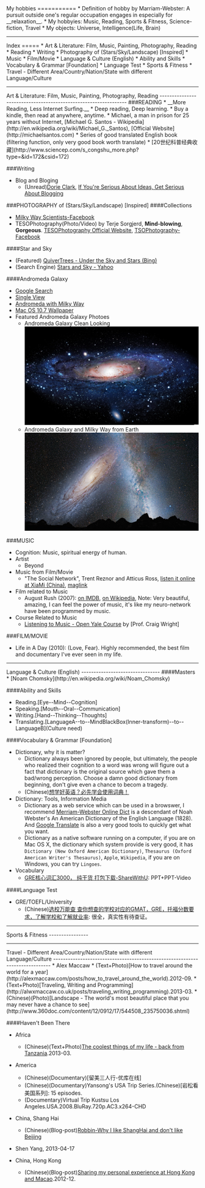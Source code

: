 <html>
<head><title>Hobby</title></head>
<body>
My hobbies
===========
* Definition of hobby by Marriam-Webster: A pursuit outside one's regular occupation engages in especially for __relaxation__.
* My hobbyies: Music, Reading, Sports & Fitness, Science-fiction, Travel
* My objects: Universe, Intelligence(Life, Brain)


<hr>
Index
=====
* Art & Literature: Film, Music, Painting, Photography, Reading
  * Reading
  * Writing
  * Photography of (Stars/Sky/Landscape) [Inspired]
  * Music
  * Film/Movie
* Language & Culture (English)
  * Ability and Skills
  * Vocabulary & Grammar [Foundation]
  * Language Test
* Sports & Fitness
* Travel - Different Area/Country/Nation/State with different Language/Culture

<hr>
Art & Literature: Film, Music, Painting, Photography, Reading
----------------------------------------------------------------
###READING
* __More Reading, Less Internet Surfing.__
  * Deep reading, Deep learning.
  * Buy a kindle, then read at anywhere, anytime.
  * Michael, a man in prison for 25 years without Internet, [Michael G. Santos - Wikipedia](http://en.wikipedia.org/wiki/Michael_G._Santos), [Official Website](http://michaelsantos.com)
* Series of good translated English book (filtering function, only very good book worth translate)
  * [20世纪科普经典收藏](http://www.sciencep.com/s_congshu_more.php?type=&id=172&csid=172)

###Writing
* Blog and Bloging
  * (Unread)[Dorie Clark](http://www.dorieclark.com/), [If You're Serious About Ideas, Get Serious About Blogging](http://blogs.hbr.org/cs/2012/12/if_youre_serious_about_ideas_g.html)

###PHOTOGRAPHY of (Stars/Sky/Landscape) [Inspired]
####Collections
* [Milky Way Scientists-Facebook](http://www.facebook.com/Milkway.Nasa.115943216485228220871)
* TESOPhotography(Photo/Video) by Terje Sorgjerd, __Mind-blowing__, __Gorgeous__. [TESOPhotography Official Website](http://tesophotography.com), [TSOPhotography-Facebook](http://www.facebook.com/TSOPhotography)

####Star and Sky
* (Featured) [QuiverTrees - Under the Sky and Stars (Bing)](http://s.cn.bing.net/az/hprichbg/rb/QuiverTrees_ZH-CN6369200264_1366x768.jpg)
* (Search Engine) [Stars and Sky - Yahoo](http://images.search.yahoo.com/search/images;_ylt=A2KJkess.nFROWQAuoeJzbkF?p=stars+and+sky&fr=yfp-t-900&ei=utf-8&n=30&x=wrt&y=Search)

####Andromeda Galaxy
* [Google Search](https://www.google.com/search?q=andromeda+galaxy&hl=en&newwindow=1&tbm=isch&tbo=u&source=univ&sa=X&ei=NXRiUcmEI7G5iAeigIGgCQ&sqi=2&ved=0CDsQsAQ&biw=1050&bih=566)
* [Single View](http://www.wallchan.com/images/sandbox/53850-andromeda-galaxy.jpg)
* [Andromeda with Milky Way](http://www.nasa.gov/images/content/654242main_p1220b3k.jpg)
* [Mac OS 10.7 Wallpaper](http://www.wallsforpc.com/wp-content/uploads/2012/10/Andromeda-Galaxy.jpg)
* Featured Andromeda Galaxy Photoes
  * Andromeda Galaxy Clean Looking   ![Andromeda Galaxy Clean Looking](./files/images/andromeda-clean-looking.jpg "Andromeda Galaxy Clean Looking")
  * Andromeda Galaxy and Milky Way from Earth   ![Andromeda Galaxy and Milky Way from Earth](./files/images/andromeda-galaxy-and-milky-way-from-earth.jpg "Andromeda Galaxy and Milky Way from Earth")


###MUSIC
* Cognition: Music, spiritual energy of human.
* Artist
  * Beyond
* Music from Film/Movie
  * "The Social Network", Trent Reznor and Atticus Ross, [listen it online at XiaMi (China)](http://www.xiami.com/album/406012), [maglink](magnet:?xt=urn:btih:8f8445d0a78c9df42169b4fd1690b208ef886b40&dn=trent+reznor+and+atticus+ross+the+social+network+ost+web+2010+daa&tr=http%3A%2F%2Fexodus.1337x.org%2Fannounce)
* Film related to Music
  * August Rush (2007): [on IMDB](http://www.imdb.com/title/tt0426931/), [on Wikipedia](http://en.wikipedia.org/wiki/August_Rush), Note: Very beautiful, amazing, I can feel the power of music, it's like my neuro-network have been programmed by music.
* Course Related to Music
  * [Listening to Music - Open Yale Course](http://oyc.yale.edu/music/musi-112) by [Prof. Craig Wright]

###FILM/MOVIE
* Life in A Day (2010): (Love, Fear). Highly recommended, the best film and documentary I've ever seen in my life.


<hr>
Language & Culture (English)
--------------------------------
####Masters
* [Noam Chomsky](http://en.wikipedia.org/wiki/Noam_Chomsky)

####Ability and Skills
* Reading.[Eye--Mind--Cognition]
* Speaking.[Mouth--Oral--Communication]
* Writing.[Hand--Thinking--Thoughts]
* Translating.[LanguageA--to--MindBlackBox(Inner-transform)--to--LanguageB](Culture need)

####Vocabulary & Grammar [Foundation]
* Dictionary, why it is matter?
  * Dictionary always been ignored by people, but ultimately, the people who realized their cognition to a word was wrong will figure out a fact that dictionary is the original source which gave them a bad/wrong perception. Choose a damn good dictionary from beginning, don't give even a chance to becom a tragedy.   
  * (Chinese)[想学好英语？必先学会使用词典！](http://page.renren.com/601010496/note/899133279)
* Dictionary: Tools, Information Media 
  * Dictionary as a web service which can be used in a browswer, I recommend [Merriam-Webster Online Dict](http://www.merriam-webster.com/) is a descendant of Noah Webster's An American Dictionary of the English Language (1828). And [Google Translate](http://translate.google.com/) is also a very good tools to quickly get what you want.
  * Dictionary as a native software running on a computer, if you are on Mac OS X, the dictionary which system provide is very good, it has `Dictionary (New Oxford American Dictionary)`, `Thesaurus (Oxford American Writer's Thesaurus)`, `Apple`, `Wikipedia`, if you are on Windows, you can try `Lingoes`.
* Vocabulary
  * [GRE核心词汇3000， 纯干货 打包下载-ShareWithU](http://www.sharewithu.com/thread-471738-1-1.html): PPT+PPT-Video

####Language Test
* GRE/TOEFL/University
  * (Chinese)[选校万能查 查你想查的学校对应的GMAT，GRE，托福分数要求，了解学校和了解就业率](http://page.renren.com/601374366/note/899171844): 很全，真实性有待查证。



<hr>
Sports & Fitness
----------------



<hr>
Travel - Different Area/Country/Nation/State with different Language/Culture
-----------------------------------------------------------------------------
* Alex Maccaw
  * (Text+Photo)[How to travel around the world for a year](http://alexmaccaw.com/posts/how_to_travel_around_the_world).2012-09.
  * (Text+Photo)[Traveling, Writing and Programming](http://alwxmaccaw.co.uk/posts/traveling_writing_programming).2013-03.
* (Chinese)(Photo)[Landscape - The world's most beautiful place that you may never have a chance to see](http://www.360doc.com/content/12/0912/17/544508_235750036.shtml)

####Haven't Been There
* Africa
  * (Chinese)(Text+Photo)[The coolest things of my life - back from Tanzania](http://blog.renren.com/share/269071291/15449298105).2013-03.
* America
  * (Chinese)(Documentary)[留美三人行-优库在线]
  * (Chinese)(Documentary)Yansong's USA Trip Series.(Chinese)[岩松看美国系列]: 15 episodes.
  * (Documentary)Virtual Trip Kustsu Los Angeles.USA.2008.BluRay.720p.AC3.x264-CHD

* China, Shang Hai
  * (Chinese)(Blog-post)[Robbin-Why I like ShangHai and don't like Beijing](http://www.robbinfan.com/blog/31/why-love-shanghai)
* Shen Yang, 2013-04-17
* China, Hong Kong
  * (Chinese)(Blog-post)[Sharing my personal experience at Hong Kong and Macao](http://blog.hetaoos.com/archives/108).2012-12.


</body>
</html>
